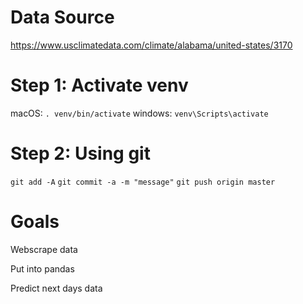 # Data Source

https://www.usclimatedata.com/climate/alabama/united-states/3170


# Step 1: Activate venv
macOS: `. venv/bin/activate`
windows: `venv\Scripts\activate`

# Step 2: Using git
`git add -A`
`git commit -a -m "message"`
`git push origin master`


# Goals
Webscrape data

Put into pandas

Predict next days data
